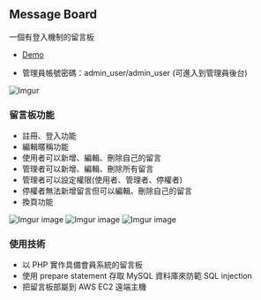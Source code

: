 ## Message Board 
一個有登入機制的留言板

* [Demo](http://chihyu.tw/message-board/index.php)

* 管理員帳號密碼：admin_user/admin_user (可進入到管理員後台)

![Imgur](https://imgur.com/LkJRCu8.gif)

### 留言板功能
* 註冊、登入功能
* 編輯暱稱功能
* 使用者可以新增、編輯、刪除自己的留言
* 管理者可以新增、編輯、刪除所有留言
* 管理者可以設定權限(使用者、管理者、停權者)
* 停權者無法新增留言但可以編輯、刪除自己的留言
* 換頁功能

![Imgur image](https://imgur.com/Mvca70z.jpg)
![Imgur image](https://imgur.com/4Q0bbch.jpg)
![Imgur image](https://imgur.com/bLDLxxk.jpg)

### 使用技術
* 以 PHP 實作具備會員系統的留言板
* 使用 prepare statement 存取 MySQL 資料庫來防範 SQL injection
* 把留言板部屬到 AWS EC2 遠端主機
